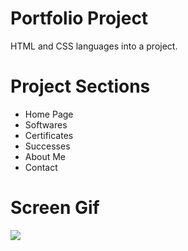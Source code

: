 <h1>Portfolio Project</h1>
<p>HTML and CSS languages ​​into a project.</p>

<h1>Project Sections</h1>

<ul>
  <li>Home Page</li>
  <li>Softwares</li>
  <li>Certificates</li>
  <li>Successes</li>
  <li>About Me</li>
  <li>Contact</li>
</ul>

<h1>Screen Gif</h1>

<img src="PortfolioProjectScreenGif.gif"/>
